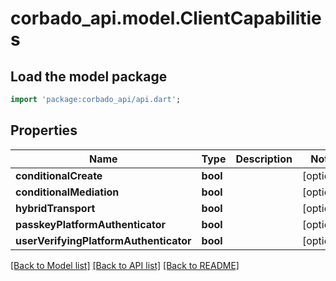 # corbado_api.model.ClientCapabilities

## Load the model package
```dart
import 'package:corbado_api/api.dart';
```

## Properties
Name | Type | Description | Notes
------------ | ------------- | ------------- | -------------
**conditionalCreate** | **bool** |  | [optional] 
**conditionalMediation** | **bool** |  | [optional] 
**hybridTransport** | **bool** |  | [optional] 
**passkeyPlatformAuthenticator** | **bool** |  | [optional] 
**userVerifyingPlatformAuthenticator** | **bool** |  | [optional] 

[[Back to Model list]](../README.md#documentation-for-models) [[Back to API list]](../README.md#documentation-for-api-endpoints) [[Back to README]](../README.md)


